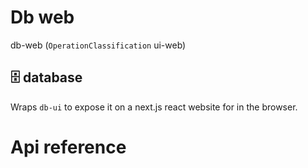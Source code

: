 # Db web

db-web (`OperationClassification` ui-web)


## 🗄 database

Wraps `db-ui` to expose it on a next.js react website for in the browser.




# Api reference

